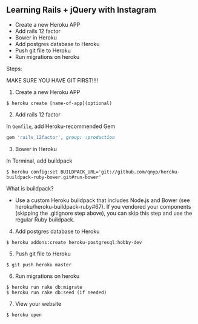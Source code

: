 ## Learning Rails + jQuery with Instagram

- Create a new Heroku APP
- Add rails 12 factor
- Bower in Heroku
- Add postgres database to Heroku
- Push git file to Heroku
- Run migrations on heroku

Steps:

MAKE SURE YOU HAVE GIT FIRST!!!!

1. Create a new Heroku APP

  `$ heroku create [name-of-app](optional)`

2. Add rails 12 factor

  In `Gemfile`, add Heroku-recommended Gem

  ```ruby
  gem 'rails_12factor', group: :production
  ```

3. Bower in Heroku

  In Terminal, add buildpack

  ```
  $ heroku config:set BUILDPACK_URL='git://github.com/qnyp/heroku-buildpack-ruby-bower.git#run-bower'
  ```

  What is buildpack?
  - Use a custom Heroku buildpack that includes Node.js and Bower (see heroku/heroku-buildpack-ruby#67). If you vendored your components (skipping the .gitignore step above), you can skip this step and use the regular Ruby buildpack.

4. Add postgres database to Heroku

  `$ heroku addons:create heroku-postgresql:hobby-dev`

5. Push git file to Heroku

  `$ git push heroku master`

6. Run migrations on heroku

  ```
  $ heroku run rake db:migrate
  $ heroku run rake db:seed (if needed)
  ```

7. View your website

  `$ heroku open`

